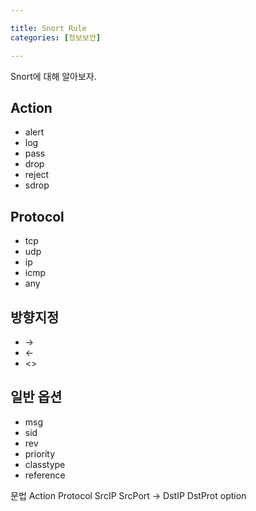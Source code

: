 ```yaml
---

title: Snort Rule
categories: [정보보안]

---
```

Snort에 대해 알아보자.



## Action 

- alert
- log
- pass
- drop
- reject
- sdrop

## Protocol

- tcp
- udp
- ip
- icmp
- any

## 방향지정

- ->
- <-
- <>

## 일반 옵션

- msg
- sid
- rev
- priority
- classtype
- reference



문법 Action Protocol SrcIP SrcPort -> DstIP DstProt option 